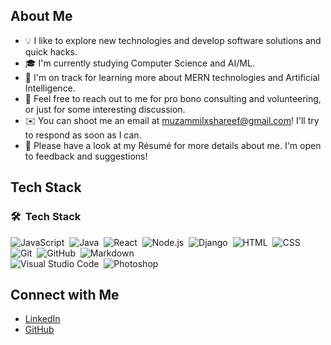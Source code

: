 <!-- ## 👋 &nbsp;Hey there! I'm Muzammil -->

## About Me
- 💡 I like to explore new technologies and develop software solutions and quick hacks.
- 🎓 I'm currently studying Computer Science and AI/ML.
- 🌱 I'm on track for learning more about MERN technologies and Artificial Intelligence.
- 💬 Feel free to reach out to me for pro bono consulting and volunteering, or just for some interesting discussion.
- ✉️ You can shoot me an email at muzammilxshareef@gmail.com! I'll try to respond as soon as I can.
- 📄 Please have a look at my Résumé for more details about me. I'm open to feedback and suggestions!

## Tech Stack
### 🛠 &nbsp;Tech Stack
![JavaScript](https://img.shields.io/badge/-JavaScript-05122A?style=flat&logo=javascript)&nbsp;
![Java](https://img.shields.io/badge/-Java-05122A?style=flat&logo=Java&logoColor=FFA518)&nbsp;
![React](https://img.shields.io/badge/-React-05122A?style=flat&logo=react)&nbsp;
![Node.js](https://img.shields.io/badge/-Node.js-05122A?style=flat&logo=node.js)&nbsp;
![Django](https://img.shields.io/badge/-Django-05122A?style=flat&logo=django&logoColor=092E20)&nbsp;
![HTML](https://img.shields.io/badge/-HTML-05122A?style=flat&logo=HTML5)&nbsp;
![CSS](https://img.shields.io/badge/-CSS-05122A?style=flat&logo=CSS3&logoColor=1572B6)&nbsp;
![Git](https://img.shields.io/badge/-Git-05122A?style=flat&logo=git)&nbsp;
![GitHub](https://img.shields.io/badge/-GitHub-05122A?style=flat&logo=github)&nbsp;
![Markdown](https://img.shields.io/badge/-Markdown-05122A?style=flat&logo=markdown)\
![Visual Studio Code](https://img.shields.io/badge/-Visual%20Studio%20Code-05122A?style=flat&logo=visual-studio-code&logoColor=007ACC)&nbsp;
![Photoshop](https://img.shields.io/badge/-Photoshop-05122A?style=flat&logo=adobe-photoshop)&nbsp;
## Connect with Me
- [LinkedIn](#https://www.linkedin.com/in/muzammil633/)
- [GitHub](#https://github.com/muzammilx07)
